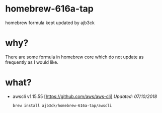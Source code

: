 # homebrew-616a-tap

homebrew formula kept updated by ajb3ck

# why?

There are some formula in homebrew core which do not update as frequently as I would like.

# what?

- awscli v1.15.55 [https://github.com/aws/aws-cli] _Updated: 07/10/2018_

  `brew install ajb3ck/homebrew-616a-tap/awscli`
